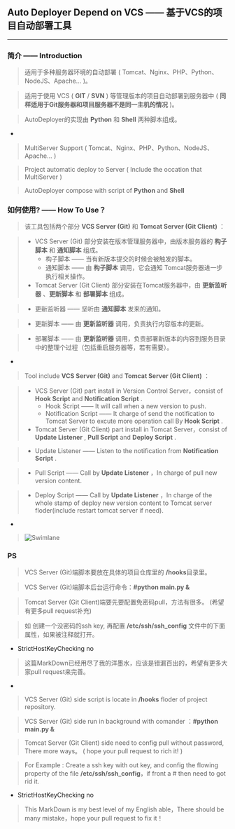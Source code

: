 ## Auto Deployer Depend on VCS —— 基于VCS的项目自动部署工具
***
### 简介 —— Introduction

>适用于多种服务器环境的自动部署 ( Tomcat、Nginx、PHP、Python、NodeJS、Apache... )。

>适用于使用 VCS ( **GIT** / **SVN** ) 等管理版本的项目自动部署到服务器中 ( **同样适用于Git服务器和项目服务器不是同一主机的情况** )。

>AutoDeployer的实现由 **Python** 和 **Shell** 两种脚本组成。

 -

> MultiServer Support ( Tomcat、Nginx、PHP、Python、NodeJS、Apache... )

> Project automatic deploy to Server ( Include the occation that MultiServer )

> AutoDeployer compose with script of **Python** and **Shell**


### 如何使用? —— How To Use？

> 该工具包括两个部分 **VCS Server (Git)** 和 **Tomcat Server (Git Client)** ：

> * VCS Server (Git) 部分安装在版本管理服务器中，由版本服务器的 **构子脚本** 和 **通知脚本** 组成。
>   * 构子脚本 —— 当有新版本提交的时候会被触发的脚本。
>   * 通知脚本 —— 由 **构子脚本** 调用，它会通知 Tomcat服务器进一步执行相关操作。
> * Tomcat Server (Git Client) 部分安装在Tomcat服务器中，由 **更新监听器** 、**更新脚本** 和 **部署脚本** 组成。

>   * 更新监听器 —— 坚听由 **通知脚本** 发来的通知。

>   * 更新脚本 —— 由 **更新监听器** 调用，负责执行内容版本的更新。

>   * 部署脚本 —— 由 **更新监听器** 调用，负责部署新版本的内容到服务目录中的整理个过程（包括重启服务器等，若有需要）。

 -
> Tool include **VCS Server (Git)** and **Tomcat Server (Git Client)** ：

> * VCS Server (Git) part install in Version Control Server，consist of **Hook Script** and **Notification Script** .
>   * Hook Script —— It will call when a new version to push.
>   * Notification Script —— It charge of send the notification to Tomcat Server to excute more operation call By **Hook Script** .
> * Tomcat Server (Git Client) part install in Tomcat Server，consist of  **Update Listener** , **Pull Script** and **Deploy Script** .

>   * Update Listener —— Listen to the notification from **Notification Script** .

>   * Pull Script —— Call by **Update Listener** ，In charge of pull new version content.

>   * Deploy Script —— Call by **Update Listener** ，In charge of the whole stamp of deploy new version content to Tomcat server floder(include restart tomcat server if need).

 -

>![Swimlane](http://oifu7yyhu.bkt.clouddn.com/%E6%B3%B3%E9%81%93%E5%9B%BE.svg)

### PS
> VCS Server (Git)端脚本要放在具体的项目仓库里的 **/hooks**目录里。

> VCS Server (Git)端脚本后台运行命令：**#python main.py &**

> Tomcat Server (Git Client)端要先要配置免密码pull，方法有很多。 (希望有更多pull request补充)

> 如 创建一个没密码的ssh key, 再配置 **/etc/ssh/ssh_config** 文件中的下面属性，如果被注释就打开。
- StrictHostKeyChecking no

> 这篇MarkDown已经用尽了我的洋墨水，应该是错漏百出的，希望有更多大家pull request来完善。

 -

 > VCS Server (Git) side script is locate in **/hooks** floder of project repository.

 > VCS Server (Git) side run in background with comander ：**#python main.py &**

 > Tomcat Server (Git Client) side need to config pull without password, There more ways。 ( hope your pull request to rich it! )

 > For Example : Create a ssh key with out key, and config the flowing property of the file **/etc/ssh/ssh_config**，if front a # then need to got rid it.
- StrictHostKeyChecking no

> This MarkDown is my best level of my English able，There should be many mistake，hope your pull request to fix it！

